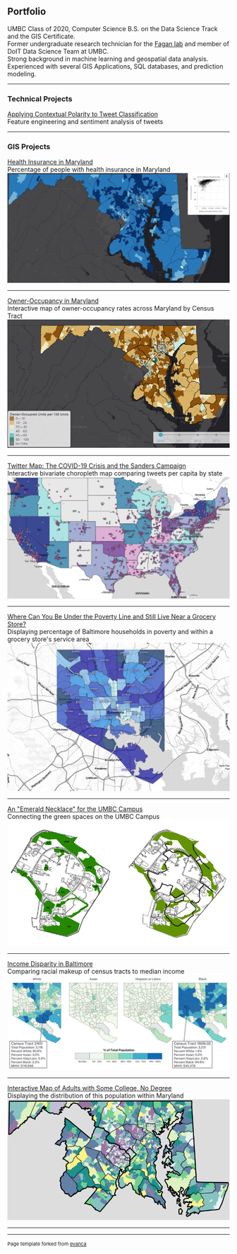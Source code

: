 ## Portfolio

UMBC Class of 2020, Computer Science B.S. on the Data Science Track and the GIS Certificate.  
Former undergraduate research technician for the <a href="http://www.theearthfromabove.com/">Fagan lab</a> and member of DoIT Data Science Team at UMBC.   
Strong background in machine learning and geospatial data analysis. Experienced with several GIS Applications, SQL databases, and prediction modeling.  

---

### Technical Projects  

[Applying Contextual Polarity to Tweet Classification](/projects/project_tech1)  
Feature engineering and sentiment analysis of tweets

--- 

### GIS Projects

[Health Insurance in Maryland](/project3_486/landing)   
Percentage of people with health insurance in Maryland   
[<img src="project3_486/images/map_preview.jpg?raw=true">](/project3_486/landing)   

---   
[Owner-Occupancy in Maryland](/project2_486/landing)   
Interactive map of owner-occupancy rates across Maryland by Census Tract   
[<img src="project2_486/proj2_webmap_thum.png?raw=true">](/project2_486/landing)      

---   
[Twitter Map: The COVID-19 Crisis and the Sanders Campaign](/projects/project_web2)   
Interactive bivariate choropleth map comparing tweets per capita by state  
[<img src="images/tweets_map1_thum.jpg?raw=true">](/projects/project_web2)  

---   
[Where Can You Be Under the Poverty Line and Still Live Near a Grocery Store?](/projects/project_web1)  
Displaying percentage of Baltimore households in poverty and within a grocery store's service area 
[<img src="images/webmap_lab_thum.jpg?raw=true">](/projects/project_web1)  

---   
[An "Emerald Necklace" for the UMBC Campus](/projects/project1)  
Connecting the green spaces on the UMBC Campus   
[<img src="images/ges405_thumb.PNG?raw=true">](/projects/project1)  

---  
[Income Disparity in Baltimore](/projects/project2)  
Comparing racial makeup of census tracts to median income   
<img src="images/lab4_thum2.png?raw=true"/>   
<!--[<img src="images/lab4_thum2.png?raw=true"/>](/projects/project2)-->

---
[Interactive Map of Adults with Some College, No Degree](/projects/project3)  
Displaying the distribution of this population within Maryland    
[<img src="images/SCND_thum.png?raw=true"/>](/projects/project3)

---



---
<p style="font-size:11px">Page template forked from <a href="https://github.com/evanca/quick-portfolio">evanca</a></p>
<!-- Remove above link if you don't want to attibute -->
